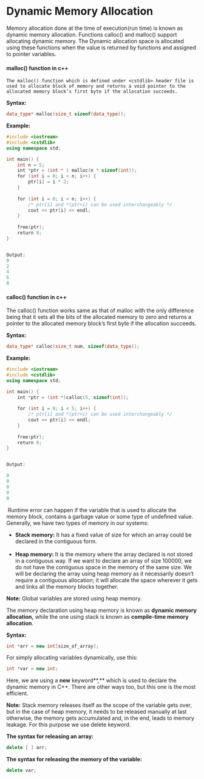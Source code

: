 # **Dynamic Memory Allocation**

Memory allocation done at the time of execution(run time) is known as dynamic memory allocation. Functions calloc() and malloc() support allocating dynamic memory. The Dynamic allocation space is allocated using these functions when the value is returned by functions and assigned to pointer variables. 

#### **malloc() function in c++**
```
The malloc() function which is defined under <cstdlib> header file is used to allocate block of memory and returns a void pointer to the allocated memory block’s first byte if the allocation succeeds.
```


**Syntax:**

```cpp
data_type* malloc(size_t sizeof(data_type));
```

**Example:**

```cpp
#include <iostream>
#include <cstdlib>
using namespace std;

int main() {
	int n = 5;
    int *ptr = (int * ) malloc(n * sizeof(int));
    for (int i = 0; i < n; i++) {
        ptr[i] = i * 2;
    }
    
    for (int i = 0; i < n; i++) {
        /* ptr[i] and *(ptr+i) can be used interchangeably */
        cout << ptr[i] << endl;
    }
    
    free(ptr);
    return 0;
}


Output:
0
2
4
6
8
```


#### **calloc() function in c++**

The calloc() function works same as that of malloc with the only difference being that it sets all the bits of the allocated memory to zero and returns a pointer to the allocated memory block’s first byte if the allocation succeeds.

**Syntax:**

```cpp
data_type* calloc(size_t num, sizeof(data_type));
```

**Example:**

```cpp
#include <iostream>
#include <cstdlib>
using namespace std;

int main() {
    int *ptr = (int *)calloc(5, sizeof(int));
    
    for (int i = 0; i < 5; i++) {
        /* ptr[i] and *(ptr+i) can be used interchangeably */
        cout << ptr[i] << endl;
    }
    
    free(ptr);
    return 0;
}


Output:

0
0
0
0
0
```

 Runtime error can happen if the variable that is used to allocate the memory block, contains a garbage value or some type of undefined value. Generally, we have two types of memory in our systems:

- **Stack memory:** It has a fixed value of size for which an array could be declared in the contiguous form.   
     
- **Heap memory:** It is the memory where the array declared is not stored in a contiguous way. If we want to declare an array of size 100000, we do not have the contiguous space in the memory of the same size. We will be declaring the array using heap memory as it necessarily doesn’t require a contiguous allocation; it will allocate the space wherever it gets and links all the memory blocks together.

**Note:** Global variables are stored using heap memory.

The memory declaration using heap memory is known as **dynamic memory allocation,** while the one using stack is known as **compile-time memory allocation**. 

**Syntax:**

```cpp
int *arr = new int[size_of_array];
```

For simply allocating variables dynamically, use this:

```cpp
int *var = new int;
```

Here, we are using a **new** keyword**,** which is used to declare the dynamic memory in C++. There are other ways too, but this one is the most efficient.

**Note:** Stack memory releases itself as the scope of the variable gets over, but in the case of heap memory, it needs to be released manually at last otherwise, the memory gets accumulated and, in the end, leads to memory leakage. For this purpose we use delete keyword.

**The syntax for releasing an array:**

```cpp
delete [ ] arr;
```

**The syntax for releasing the memory of the variable:**

```cpp
delete var;
```